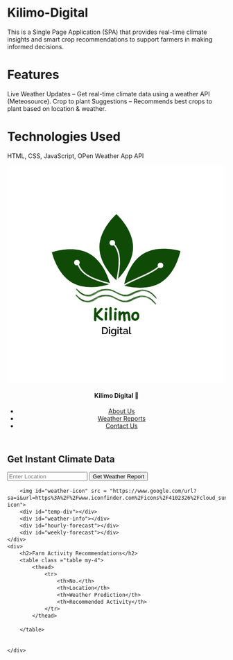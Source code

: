 # Kilimo-Digital
This is a Single Page Application (SPA) that provides real-time climate insights and smart crop recommendations to support farmers in making informed decisions.
# Features
Live Weather Updates – Get real-time climate data using a weather API (Meteosource).
Crop to plant Suggestions – Recommends best crops to plant based on location & weather.

# Technologies Used
HTML, CSS, JavaScript, OPen Weather App API



<header>
    <div class="logo-container">
        <img src="./images/Green and White Organic Agriculture Logo.png" alt="kilimo-hub logo" />
        <h4 class="logo">Kilimo Digital &#127805</h4>
    </div>
    <nav>
        <ul class="nav-links">
            <li><a class="nav-link" href="#">About Us</a></li>
            <li><a class="nav-link" href="#">Weather Reports</a></li>
            <li><a class="nav-link" href="#">Contact Us</a></li>
        </ul>
    </nav>
</header>
<body>
        <h2>Get Instant Climate Data</h2>
        <input type="text" id="location" placeholder="Enter Location">
        <button onclick="getWeather()" class="btn btn-success btn-sm">Get Weather Report</button>

        <img id="weather-icon" src = "https://www.google.com/url?sa=i&url=https%3A%2F%2Fwww.iconfinder.com%2Ficons%2F4102326%2Fcloud_sun_sunny_weather_icon&psig=AOvVaw1CsXNbFts7DyCelOlirZGr&ust=1743057147703000&source=images&cd=vfe&opi=89978449&ved=0CAMQjB1qFwoTCIiiuIKQp4wDFQAAAAAdAAAAABAE"alt="weather icon">
        <div id="temp-div"></div>
        <div id="weather-info"></div>
        <div id="hourly-forecast"></div>
        <div id="weekly-forecast"></div>
    </div>
    <div>
        <h2>Farm Activity Recommendations</h2>
        <table class ="table my-4">
            <thead>
                <tr>
                    <th>No.</th>
                    <th>Location</th>
                    <th>Weather Prediction</th>
                    <th>Recommended Activity</th>
                </tr>
            </thead>

        </table>


    </div>
    

    
</body>
</html>



